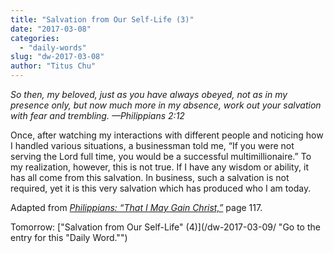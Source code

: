```yaml
---
title: "Salvation from Our Self-Life (3)"
date: "2017-03-08"
categories: 
  - "daily-words"
slug: "dw-2017-03-08"
author: "Titus Chu"
---
```


_So then, my beloved, just as you have always obeyed, not as in my presence only, but now much more in my absence, work out your salvation with fear and trembling._ _—Philippians 2:12_

Once, after watching my interactions with different people and noticing how I handled various situations, a businessman told me, “If you were not serving the Lord full time, you would be a successful multimillionaire.” To my realization, however, this is not true. If I have any wisdom or ability, it has all come from this salvation. In business, such a salvation is not required, yet it is this very salvation which has produced who I am today.

Adapted from _[Philippians: “That I May Gain Christ,”](/book-philippians/ "Go to the listing for this book.")_ page 117.

Tomorrow: ["Salvation from Our Self-Life" (4)](/dw-2017-03-09/ "Go to the entry for this "Daily Word."")
